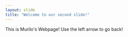 ```yaml
---
layout: slide
title: "Welcome to our second slide!"
---
```

This is Murilo's Webpage!
Use the left arrow to go back!
